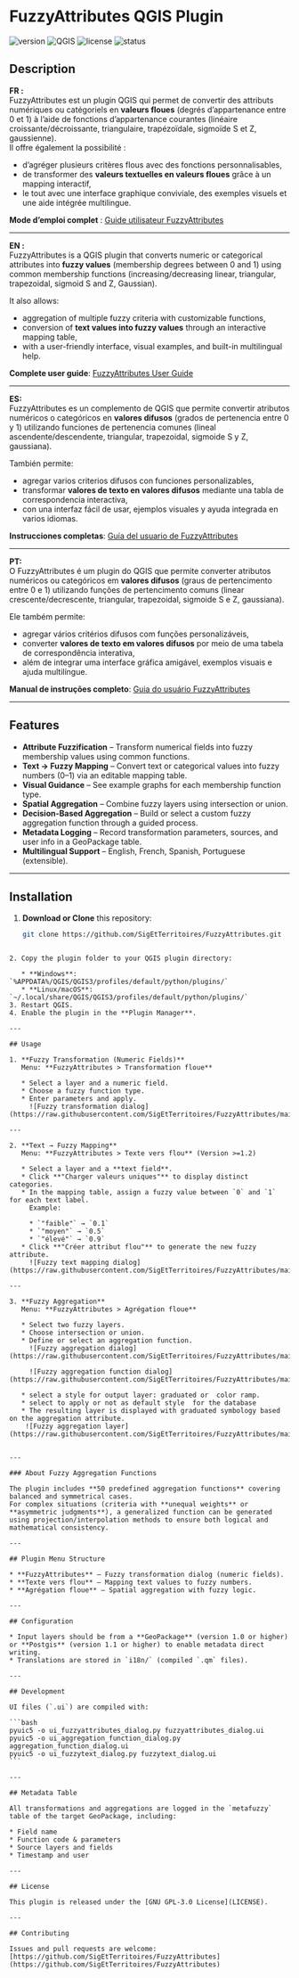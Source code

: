 
# FuzzyAttributes QGIS Plugin

![version](https://img.shields.io/badge/version-1.0.0-blue)
![QGIS](https://img.shields.io/badge/QGIS-3.28%2B-green)
![license](https://img.shields.io/badge/license-GPL--3.0-blue)
![status](https://img.shields.io/badge/status-active-brightgreen)

## Description

**FR :**  
FuzzyAttributes est un plugin QGIS qui permet de convertir des attributs numériques ou catégoriels en **valeurs floues** (degrés d’appartenance entre 0 et 1) à l’aide de fonctions d’appartenance courantes (linéaire croissante/décroissante, triangulaire, trapézoïdale, sigmoïde S et Z, gaussienne).  
Il offre également la possibilité :
- d’agréger plusieurs critères flous avec des fonctions personnalisables,  
- de transformer des **valeurs textuelles en valeurs floues** grâce à un mapping interactif,  
- le tout avec une interface graphique conviviale, des exemples visuels et une aide intégrée multilingue.

**Mode d’emploi complet** : [Guide utilisateur FuzzyAttributes](https://www.sigterritoires.fr/index.php/fuzzyattributes/)

---

**EN :**  
FuzzyAttributes is a QGIS plugin that converts numeric or categorical attributes into **fuzzy values** (membership degrees between 0 and 1) using common membership functions (increasing/decreasing linear, triangular, trapezoidal, sigmoid S and Z, Gaussian).  

It also allows:
- aggregation of multiple fuzzy criteria with customizable functions,  
- conversion of **text values into fuzzy values** through an interactive mapping table,  
- with a user-friendly interface, visual examples, and built-in multilingual help.

**Complete user guide**: [FuzzyAttributes User Guide](https://www.sigterritoires.fr/index.php/en/fuzzyattributesen/)

---

**ES:**  
FuzzyAttributes es un complemento de QGIS que permite convertir atributos numéricos o categóricos en **valores difusos** (grados de pertenencia entre 0 y 1) utilizando funciones de pertenencia comunes (lineal ascendente/descendente, triangular, trapezoidal, sigmoide S y Z, gaussiana).  

También permite:  
- agregar varios criterios difusos con funciones personalizables,  
- transformar **valores de texto en valores difusos** mediante una tabla de correspondencia interactiva,  
- con una interfaz fácil de usar, ejemplos visuales y ayuda integrada en varios idiomas.

**Instrucciones completas**: [Guía del usuario de FuzzyAttributes](https://www.sigterritoires.fr/index.php/es/fuzzyattributeses/)

---

**PT:**  
O FuzzyAttributes é um plugin do QGIS que permite converter atributos numéricos ou categóricos em **valores difusos** (graus de pertencimento entre 0 e 1) utilizando funções de pertencimento comuns (linear crescente/decrescente, triangular, trapezoidal, sigmoide S e Z, gaussiana).  

Ele também permite:  
- agregar vários critérios difusos com funções personalizáveis,  
- converter **valores de texto em valores difusos** por meio de uma tabela de correspondência interativa,  
- além de integrar uma interface gráfica amigável, exemplos visuais e ajuda multilíngue.

**Manual de instruções completo**: [Guia do usuário FuzzyAttributes](https://www.sigterritoires.fr/index.php/pt/fuzzyattributespt/)

---

## Features

- **Attribute Fuzzification** – Transform numerical fields into fuzzy membership values using common functions.
- **Text → Fuzzy Mapping** – Convert text or categorical values into fuzzy numbers (0–1) via an editable mapping table.
- **Visual Guidance** – See example graphs for each membership function type.
- **Spatial Aggregation** – Combine fuzzy layers using intersection or union.
- **Decision-Based Aggregation** – Build or select a custom fuzzy aggregation function through a guided process.
- **Metadata Logging** – Record transformation parameters, sources, and user info in a GeoPackage table.
- **Multilingual Support** – English, French, Spanish, Portuguese (extensible).

---

## Installation

1. **Download or Clone** this repository:
   
   ```bash
   git clone https://github.com/SigEtTerritoires/FuzzyAttributes.git
````

2. Copy the plugin folder to your QGIS plugin directory:

   * **Windows**: `%APPDATA%/QGIS/QGIS3/profiles/default/python/plugins/`
   * **Linux/macOS**: `~/.local/share/QGIS/QGIS3/profiles/default/python/plugins/`
3. Restart QGIS.
4. Enable the plugin in the **Plugin Manager**.

---

## Usage

1. **Fuzzy Transformation (Numeric Fields)**
   Menu: **FuzzyAttributes > Transformation floue**

   * Select a layer and a numeric field.
   * Choose a fuzzy function type.
   * Enter parameters and apply.
     ![Fuzzy transformation dialog](https://raw.githubusercontent.com/SigEtTerritoires/FuzzyAttributes/main/resources/images/attributs.jpg)

---

2. **Text → Fuzzy Mapping**
   Menu: **FuzzyAttributes > Texte vers flou** (Version >=1.2)

   * Select a layer and a **text field**.
   * Click **"Charger valeurs uniques"** to display distinct categories.
   * In the mapping table, assign a fuzzy value between `0` and `1` for each text label.
     Example:

     * `"faible"` → `0.1`
     * `"moyen"` → `0.5`
     * `"élevé"` → `0.9`
   * Click **"Créer attribut flou"** to generate the new fuzzy attribute.
     ![Fuzzy text mapping dialog](https://raw.githubusercontent.com/SigEtTerritoires/FuzzyAttributes/main/resources/images/text_fuzzy.jpg)

---

3. **Fuzzy Aggregation**
   Menu: **FuzzyAttributes > Agrégation floue**

   * Select two fuzzy layers.
   * Choose intersection or union.
   * Define or select an aggregation function.
     ![Fuzzy aggregation dialog](https://raw.githubusercontent.com/SigEtTerritoires/FuzzyAttributes/main/resources/images/aggregation.jpg)

     ![Fuzzy aggregation function dialog](https://raw.githubusercontent.com/SigEtTerritoires/FuzzyAttributes/main/resources/images/fzyaggr_fonction.jpg)

   * select a style for output layer: graduated or  color ramp.
   * select to apply or not as default style  for the database
   * The resulting layer is displayed with graduated symbology based on the aggregation attribute.
    ![Fuzzy aggregation layer](https://raw.githubusercontent.com/SigEtTerritoires/FuzzyAttributes/main/resources/images/resultat.jpg)
	

---

### About Fuzzy Aggregation Functions

The plugin includes **50 predefined aggregation functions** covering balanced and symmetrical cases.
For complex situations (criteria with **unequal weights** or **asymmetric judgments**), a generalized function can be generated using projection/interpolation methods to ensure both logical and mathematical consistency.

---

## Plugin Menu Structure

* **FuzzyAttributes** – Fuzzy transformation dialog (numeric fields).
* **Texte vers flou** – Mapping text values to fuzzy numbers.
* **Agrégation floue** – Spatial aggregation with fuzzy logic.

---

## Configuration

* Input layers should be from a **GeoPackage** (version 1.0 or higher) or **Postgis** (version 1.1 or higher) to enable metadata direct writing.
* Translations are stored in `i18n/` (compiled `.qm` files).

---

## Development

UI files (`.ui`) are compiled with:

```bash
pyuic5 -o ui_fuzzyattributes_dialog.py fuzzyattributes_dialog.ui
pyuic5 -o ui_aggregation_function_dialog.py aggregation_function_dialog.ui
pyuic5 -o ui_fuzzytext_dialog.py fuzzytext_dialog.ui
```

---

## Metadata Table

All transformations and aggregations are logged in the `metafuzzy` table of the target GeoPackage, including:

* Field name
* Function code & parameters
* Source layers and fields
* Timestamp and user

---

## License

This plugin is released under the [GNU GPL-3.0 License](LICENSE).

---

## Contributing

Issues and pull requests are welcome:
[https://github.com/SigEtTerritoires/FuzzyAttributes](https://github.com/SigEtTerritoires/FuzzyAttributes)


